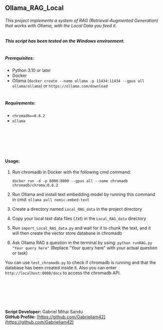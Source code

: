## Ollama_RAG_Local

###### This project implements a system of RAG (Retrieval-Augmented Generation) that works with Ollama, with the Local Data you feed it.

##### This script has been tested on the Windows environment.
#

##### Prerequisites:

- Python 3.10 or later
- Docker
- Ollama (`docker create --name ollama -p 11434:11434 --gpus all ollama/ollama`) or `https://ollama.com/download`
#

##### Requirements:

- `chromadb==0.6.2`
- `ollama`




<br><br>





<br><br>

#### Usage:

1. Run chromadb in Docker with the following cmd command:

   `docker run -d -p 8000:8000 --gpus all --name chromadb chromadb/chroma:0.6.2`

2. Run Ollama and install text embedding model by running this command in cmd: `ollama pull nomic-embed-text`

3. Create a directory named `Local_RAG_data` in the project directory

4. Copy your local text data files (.txt) in the `Local_RAG_data` directory

5. Run `import_Local_RAG_data.py` and wait for it to chunk the text, and it will then create the vector store database in chromadb

6. Ask Ollama RAG a question in the terminal by using: `python runRAG.py "Your query here"` (Replace "Your query here" with your actual question or task)

You can use `test_chromadb.py` to check if chromadb is running and that the database has been created inside it.
Also you can enter `http://localhost:8000/docs` to access the chromadb API.

<br><br>





<br><br>


**Script Developer:** Gabriel Mihai Sandu  
**GitHub Profile:** [https://github.com/Gabrieliam42](https://github.com/Gabrieliam42)
